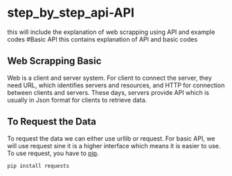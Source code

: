 # step_by_step_api-API
this will include the explanation of web scrapping using API and example codes
#Basic API
this contains explanation of API and basic codes
## Web Scrapping Basic
Web is a client and server system. 
For client to connect the server, they need URL, which identifies servers and resources, and HTTP for connection between clients and servers.
These days, servers provide API which is usually in Json format for clients to retrieve data.

## To Request the Data
To request the data we can either use urllib or request. For basic API, we will use request sine it is a higher interface which means it is easier to use.
To use request, you have to [pip](https://pypi.org/project/requests/2.7.0/).
```dash
pip install requests
```
